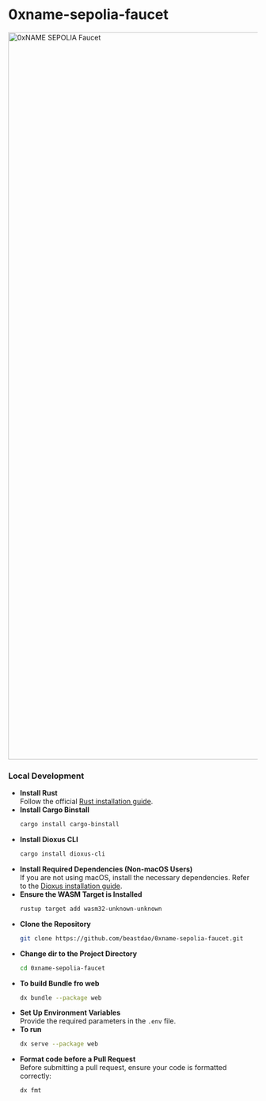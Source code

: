 # 0xname-sepolia-faucet


<img width="1470" alt="0xNAME SEPOLIA Faucet" src="https://github.com/user-attachments/assets/b229a088-ef2e-48b3-b1a6-7bd9e140d79b" />

### Local Development

- **Install Rust**  
   Follow the official [Rust installation guide](https://www.rust-lang.org/tools/install).
- **Install Cargo Binstall**  
   ```sh
   cargo install cargo-binstall
   ```
- **Install Dioxus CLI**  
   ```sh
   cargo install dioxus-cli
   ```
- **Install Required Dependencies (Non-macOS Users)**  
   If you are not using macOS, install the necessary dependencies. Refer to the [Dioxus installation guide](https://dioxuslabs.com/learn/0.6/getting_started/#).
- **Ensure the WASM Target is Installed**  
   ```sh
   rustup target add wasm32-unknown-unknown
   ```
- **Clone the Repository**  
   ```sh
   git clone https://github.com/beastdao/0xname-sepolia-faucet.git
   ```
- **Change dir to the Project Directory**  
   ```sh
   cd 0xname-sepolia-faucet
   ```
- **To build Bundle fro web**  
   ```sh
   dx bundle --package web
   ```
- **Set Up Environment Variables**  
   Provide the required parameters in the `.env` file.
- **To run**  
    ```sh
    dx serve --package web
    ```
- **Format code before a Pull Request**  
    Before submitting a pull request, ensure your code is formatted correctly:  
    ```sh
    dx fmt
    ```

     

